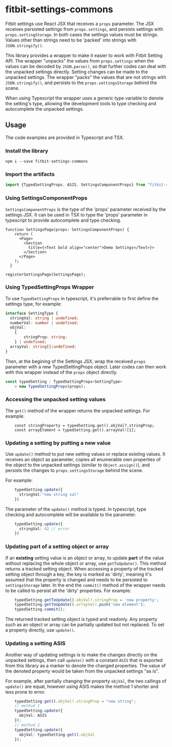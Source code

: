 # fitbit-settings-commons

Fitbit settings use React JSX that receives a `props` parameter. The JSX receives persisted settings from `props.settings`, and persists settings with `props.settingStorage`. In both cases the settings values must be strings. Values other than strings need to be 'packed' into strings with `JSON.stringify()`. 

This library provides a wrapper to make it easier to work with Fitbit Setting API. The wrapper "unpacks" the values from `props.settings` when the values can be decoded by `JSON.parse()`, so that further codes can deal with the unpacked settings directly. Setting changes can be made to the unpacked settings. The wrapper "packs" the values that are not strings with `JSON.stringify()`, and persists to the `props.settingsStorage` behind the scene.

When using Typescript the wrapper uses a generic type variable to denote the setting's type, allowing the development tools to type checking and autocomplete the unpacked settings.

## Usage

The code examples are provided in Typescript and TSX.

### Install the library

```
npm i --save fitbit-settings-commons
```

### Import the artifacts

```typescript
import {TypedSettingProps, ASIS, SettingsComponentProps} from "fitbit-settings-commons"
```

### Using SettingsComponentProps

`SettingsComponentProps` is the type of the 'props' parameter received by the settings JSX. It can be used in TSX to type the 'props' parameter in typescript to provide autocomplete and type checking.

```tsx
function SettingsPage(props: SettingsComponentProps) {
    return (
      <Page>
        <Section
          title={<Text bold align="center">Demo Settings</Text>}>
        </Section>
      </Page>
    );
  }
  
registerSettingsPage(SettingsPage);  
```

### Using TypedSettingProps Wrapper

To use `TypedSettingProps` in typescript, it's preferrable to first define the settings type, for example:

```typescript
interface SettingType {
  stringVal: string | undefined;
  numberVal: number | undefined;
  objVal:
    {
        stringProp: string;
    } | undefined;
  arrayVal: string[]|undefined;
}
```

Then, at the begining of the Settings JSX, wrap the received `props` parameter with a new TypedSettingProps object. Later codes can then work with this wrapper instead of the `props` object directly.

```typescript
const typedSetting : TypedSettingProps<SettingType>
    = new TypedSettingProps(props);
```

### Accessing the unpacked setting values

The `get()` method of the wrapper returns the unpacked settings. For example:
```
    const stringProperty = typedSetting.get().objVal?.stringProp;
    const arrayElement = typedSetting.get().arrayVal![1];
```

### Updating a setting by putting a new value

Use `update()` method to put new setting values or replace existing values. It receives an object as parameter, copies all enumerable own properties of the object to the unpacked settings (similar to `Object.assign()`), and persists the changes to `props.settingsStorage` behind the scene. 

For example:

```typescript
    typedSetting.update({
      stringVal:"new string val"
    })
```

The parameter of the `update()` method is typed. In typescript, type checking and autocomplete will be available to the parameter.

```typescript
    typedSetting.update({
      stringVal: 42 // error
    })
```


### Updating part of a setting object or array

If an **existing** setting value is an object or array, to update **part** of the value without replacing the whole object or array, use `getToUpdate()`. This method returns a tracked setting object. When accessing a property of the tracked setting object through a key, the key is marked as 'dirty', meaning it's assumed that the property is changed and needs to be persisted to `settingsStorage` later. In the end the `commit()` method of the wrapper needs to be called to persist all the 'dirty' properties. For example: 
```typescript
    typedSetting.getToUpdate().objVal!.stringProp = 'new property';
    typedSetting.getToUpdate().arrayVal!.push('new element');
    typedSetting.commit();
```

The returned tracked setting object is typed and readonly. Any property such as an object or array can be partially updated but not replaced. To set a property directly, use `update()`.

### Updating a setting ASIS

Another way of updating settings is to make the changes directly on the unpacked settings, then call `update()` with a constant `ASIS` that is exported from this library as a marker to denote the changed properties. The value of the denoted property would be taken from the unpacked settings "as is". 

For example, after partially changing the property `objVal`, the two callings of `update()` are equal, however using ASIS makes the method 1 shorter and less prone to error.

```typescript
    typedSetting.get().objVal!.stringProp = "new string";
    // method 1
    typedSetting.update({
      objVal: ASIS
    });    
    // method 2
    typedSetting.update({
      objVal: typedSetting.get().objVal
    });    
```
